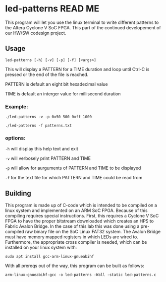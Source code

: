 # led-patterns READ ME
 
This program will let you use the linux terminal to write different patterns to the
Altera Cyclone V SoC FPGA. This part of the continued developement of our HW/SW codesign
project.
 
## Usage
`led-patterns [-h] [-v] [-p] [-f] [<args>]`

This will display a PATTERN for a TIME duration and loop until Ctrl-C is pressed or the end of the file is reached.

PATTERN is default an eight bit hexadecimal value

TIME is default an interger value for millisecond duration

### Example: 
`./led-patterns -v -p 0x50 500 0xff 1000`

`./led-patterns -f patterns.txt`


### options:
`-h` will display this help text and exit 

`-v` will verbosely print PATTERN and TIME

`-p` will allow for aurguments of PATTERN and TIME to be displayed

`-f` for the text file for which PATTERN and TIME could be read from

## Building

This program is made up of C-code which is intended to be compiled on a linux system and implemented on an ARM SoC FPGA. Because of this compiling requires special instructions.
First, this requires a Cyclone V SoC FPGA to have the proper bitstream downloaded which creates an HPS to Fabric Avalon Bridge. In the case of this lab this was done using a pre-compiled raw binary file on the SoC Linux FAT32 system.
The Avalon Bridge must have memory mapped registers in which LEDs are wired to. Furthermore, the appropriate cross compiler is needed, which can be installed on your linux system with: 

`sudo apt install gcc-arm-linux-gnueabihf`

 With all prereqs out of the way, this program can be built as follows:

 `arm-linux-gnueabihf-gcc -o led-patterns -Wall -static led-patterns.c`
